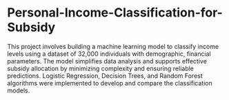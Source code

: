 # Personal-Income-Classification-for-Subsidy

This project involves building a machine learning model to classify income levels using a dataset of 32,000 individuals with demographic, financial parameters. The model simplifies data analysis and supports effective subsidy allocation by minimizing complexity and ensuring reliable predictions. Logistic Regression, Decision Trees, and Random Forest algorithms were implemented to develop and compare the classification models.
